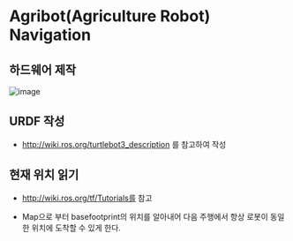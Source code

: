 # Agribot(Agriculture Robot) Navigation

## 하드웨어 제작

![image](https://user-images.githubusercontent.com/113096418/195848491-87253549-61d6-420c-ab5e-373f3ba42cb1.png)

## URDF 작성

* http://wiki.ros.org/turtlebot3_description 를 참고하여 작성

## 현재 위치 읽기

* http://wiki.ros.org/tf/Tutorials를 참고

* Map으로 부터 basefootprint의 위치를 알아내어 다음 주행에서 항상 로봇이 동일한 위치에 도착할 수 있게 한다.
